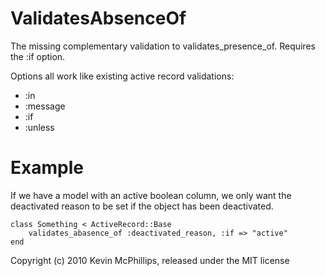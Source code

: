 ValidatesAbsenceOf
==================

The missing complementary validation to validates_presence_of. Requires the :if option.

Options all work like existing active record validations:
* :in
* :message
* :if
* :unless


Example
=======

If we have a model with an active boolean column, we only want the deactivated reason to be set if the object has been deactivated.

    class Something < ActiveRecord::Base
        validates_abasence_of :deactivated_reason, :if => "active"
    end


Copyright (c) 2010 Kevin McPhillips, released under the MIT license
